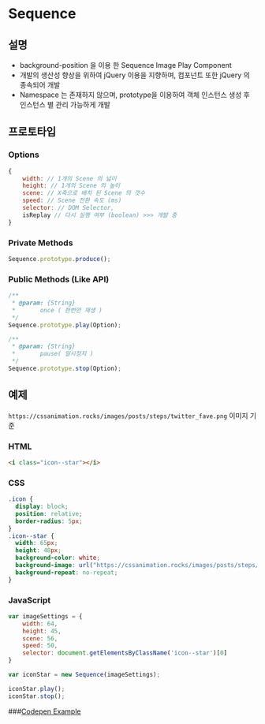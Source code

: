 # Sequence

## 설명
- background-position 을 이용 한 Sequence Image Play Component
- 개발의 생산성 향상을 위하여 jQuery 이용을 지향하며, 컴포넌트 또한 jQuery 의 종속되어 개발
- Namespace 는 존재하지 않으며, prototype을 이용하여 객체 인스턴스 생성 후 인스턴스 별 관리 가능하게 개발


## 프로토타입
### Options
```javascript
{
	width: // 1개의 Scene 의 넓이
    height: // 1개의 Scene 의 높이
    scene: // X축으로 배치 된 Scene 의 갯수
    speed: // Scene 전환 속도 (ms)
    selector: // DOM Selector,
    isReplay // 다시 실행 여부 (boolean) >>> 개발 중
}
```
### Private Methods
```javascript
Sequence.prototype.produce();
```
### Public Methods (Like API)
```javascript
/**
 * @param: {String}
 * 		 once ( 한번만 재생 )
 */
Sequence.prototype.play(Option);

/**
 * @param: {String}
 * 		 pause( 일시정지 )
 */
Sequence.prototype.stop(Option);
```

## 예제
`https://cssanimation.rocks/images/posts/steps/twitter_fave.png` 이미지 기준
### HTML
```html
<i class="icon--star"></i>
```
### CSS
```css
.icon {
  display: block;
  position: relative;
  border-radius: 5px;
}
.icon--star {
  width: 65px;
  height: 48px;
  background-color: white;
  background-image: url("https://cssanimation.rocks/images/posts/steps/twitter_fave.png");
  background-repeat: no-repeat;
}

```
### JavaScript
```javascript
var imageSettings = {
    width: 64,
    height: 45,
    scene: 56,
    speed: 50,
    selector: document.getElementsByClassName('icon--star')[0]
}

var iconStar = new Sequence(imageSettings);

iconStar.play();
iconStar.stop();
```

###[Codepen Example](http://codepen.io/hagi4u/pen/WrLdjd)